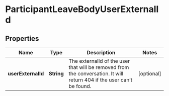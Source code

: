 

# ParticipantLeaveBodyUserExternalId

## Properties

Name | Type | Description | Notes
------------ | ------------- | ------------- | -------------
**userExternalId** | **String** | The externalId of the user that will be removed from the conversation. It will return 404 if the user can’t be found.  |  [optional]



